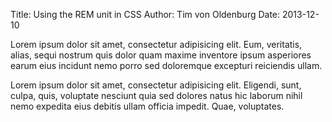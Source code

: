 Title: Using the REM unit in CSS
Author: Tim von Oldenburg
Date: 2013-12-10

Lorem ipsum dolor sit amet, consectetur adipisicing elit. Eum, veritatis, alias, sequi nostrum quis dolor quam maxime inventore ipsum asperiores earum eius incidunt nemo porro sed doloremque excepturi reiciendis ullam.

Lorem ipsum dolor sit amet, consectetur adipisicing elit. Eligendi, sunt, culpa, quis, voluptate nesciunt quia sed dolores natus hic laborum nihil nemo expedita eius debitis ullam officia impedit. Quae, voluptates.
